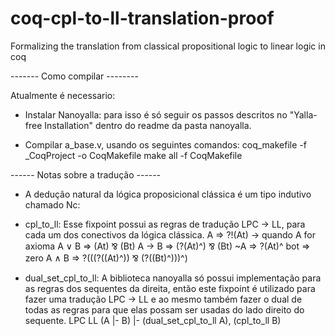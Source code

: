 # coq-cpl-to-ll-translation-proof
 Formalizing the translation from classical propositional logic to linear logic in coq
 
------- Como compilar --------

Atualmente é necessario:

- Instalar Nanoyalla: para isso é só seguir os passos descritos no "Yalla-free Installation" dentro do readme da pasta nanoyalla.

- Compilar a_base.v, usando os seguintes comandos:
	coq_makefile -f _CoqProject -o CoqMakefile
	make all -f CoqMakefile
	
	
------ Notas sobre a tradução ------
- A dedução natural da lógica proposicional clássica é um tipo indutivo chamado Nc:

- cpl_to_ll: Esse fixpoint possui as regras de tradução LPC -> LL, para cada um dos conectivos da lógica clássica.
	A	=> ?!(At) -> quando A for axioma
	A ∨ B	=> (At) ⅋ (Bt)
	A -> B 	=> (?(At)^) ⅋ (Bt)
	~A	=> ?(At)^
	bot	=> zero
	A ∧ B	=> ?(((?((At)^)) ⅋ (?((Bt)^)))^)

- dual_set_cpl_to_ll: A biblioteca nanoyalla só possui implementação para as regras dos sequentes da direita, então este fixpoint é utilizado para fazer uma tradução LPC -> LL e ao mesmo também fazer o dual de todas as regras para que elas possam ser usadas do lado direito do sequente.
	LPC		LL
	(A |- B)	|- (dual_set_cpl_to_ll A), (cpl_to_ll B)

